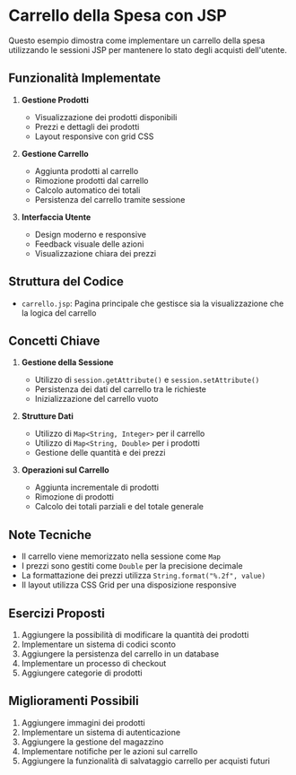# Carrello della Spesa con JSP

Questo esempio dimostra come implementare un carrello della spesa utilizzando le sessioni JSP per mantenere lo stato degli acquisti dell'utente.

## Funzionalità Implementate

1. **Gestione Prodotti**
   - Visualizzazione dei prodotti disponibili
   - Prezzi e dettagli dei prodotti
   - Layout responsive con grid CSS

2. **Gestione Carrello**
   - Aggiunta prodotti al carrello
   - Rimozione prodotti dal carrello
   - Calcolo automatico dei totali
   - Persistenza del carrello tramite sessione

3. **Interfaccia Utente**
   - Design moderno e responsive
   - Feedback visuale delle azioni
   - Visualizzazione chiara dei prezzi

## Struttura del Codice

- `carrello.jsp`: Pagina principale che gestisce sia la visualizzazione che la logica del carrello

## Concetti Chiave

1. **Gestione della Sessione**
   - Utilizzo di `session.getAttribute()` e `session.setAttribute()`
   - Persistenza dei dati del carrello tra le richieste
   - Inizializzazione del carrello vuoto

2. **Strutture Dati**
   - Utilizzo di `Map<String, Integer>` per il carrello
   - Utilizzo di `Map<String, Double>` per i prodotti
   - Gestione delle quantità e dei prezzi

3. **Operazioni sul Carrello**
   - Aggiunta incrementale di prodotti
   - Rimozione di prodotti
   - Calcolo dei totali parziali e del totale generale

## Note Tecniche

- Il carrello viene memorizzato nella sessione come `Map`
- I prezzi sono gestiti come `Double` per la precisione decimale
- La formattazione dei prezzi utilizza `String.format("%.2f", value)`
- Il layout utilizza CSS Grid per una disposizione responsive

## Esercizi Proposti

1. Aggiungere la possibilità di modificare la quantità dei prodotti
2. Implementare un sistema di codici sconto
3. Aggiungere la persistenza del carrello in un database
4. Implementare un processo di checkout
5. Aggiungere categorie di prodotti

## Miglioramenti Possibili

1. Aggiungere immagini dei prodotti
2. Implementare un sistema di autenticazione
3. Aggiungere la gestione del magazzino
4. Implementare notifiche per le azioni sul carrello
5. Aggiungere la funzionalità di salvataggio carrello per acquisti futuri